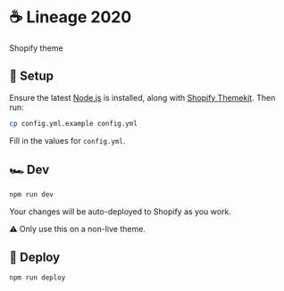 # ☕ Lineage 2020

Shopify theme

## 🧞 Setup

Ensure the latest [Node.js][node] is installed, along with [Shopify Themekit][themekit]. Then run:

```bash
cp config.yml.example config.yml
```

Fill in the values for `config.yml`.

## 🏎️ Dev

```bash
npm run dev
```

Your changes will be auto-deployed to Shopify as you work.

⚠️ Only use this on a non-live theme.

## 🚀 Deploy

```bash
npm run deploy
```

[node]: https://nodejs.org
[themekit]: https://shopify.github.io/themekit/
